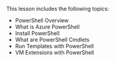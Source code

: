 

This lesson includes the following topics:

- PowerShell Overview
- What is Azure PowerShell
- Install PowerShell
- What are PowerShell Cmdlets
- Run Templates with PowerShell
- VM Extensions with PowerShell
